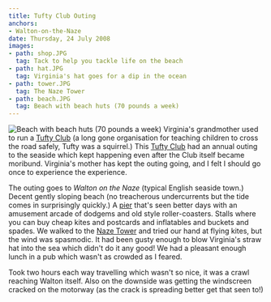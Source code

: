```yaml
---
title: Tufty Club Outing
anchors:
- Walton-on-the-Naze
date: Thursday, 24 July 2008
images:
- path: shop.JPG
  tag: Tack to help you tackle life on the beach
- path: hat.JPG
  tag: Virginia's hat goes for a dip in the ocean
- path: tower.JPG
  tag: The Naze Tower
- path: beach.JPG
  tag: Beach with beach huts (70 pounds a week)
---
```

![Beach with beach huts (70 pounds a week)](beach.JPG)
Virginia's grandmother used to run a
[Tufty Club](https://www.rospa.com/about/history/tufty/) (a long gone organisation for teaching children to cross the road safely, Tufty was a squirrel.) This [Tufty Club](https://www.rospa.com/about/history/tufty/) had an annual outing to the seaside which kept happening even after the Club itself became moribund. Virginia's mother has kept the outing going, and I felt I should go once to experience the experience.

The outing goes to
*Walton on the Naze* (typical English seaside town.) Decent gently sloping beach (no treacherous undercurrents but the tide comes in surprisingly quickly.) A
[pier](http://www.waltonpier.co.uk) that's seen better days with an amusement arcade of dodgems and old style roller-coasters. Stalls where you can buy cheap kites and postcards and inflatables and buckets and spades. We walked to the
[Naze Tower](http://www.nazetower.co.uk/)
and tried our hand at flying kites, but the wind was spasmodic. It had been gusty enough to blow Virginia's straw hat into the sea which didn't do it any good! We had a pleasant enough lunch in a pub which wasn't as crowded as I feared.

Took two hours each way travelling which wasn't so nice, it was a crawl reaching Walton itself. Also on the downside was getting the windscreen cracked on the motorway (as the crack is spreading better get that seen to!)
